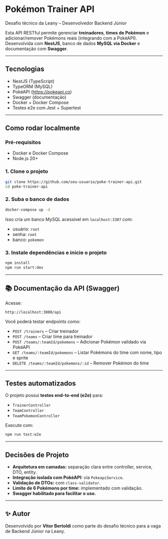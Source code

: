 
# Pokémon Trainer API

Desafio técnico da Leany – Desenvolvedor Backend Júnior

Esta API RESTful permite gerenciar **treinadores**, **times de Pokémon** e adicionar/remover Pokémons reais (integrando com a PokéAPI). Desenvolvida com **NestJS**, banco de dados **MySQL via Docker** e documentação com **Swagger**.

---

## Tecnologias

-  NestJS (TypeScript)
-  TypeORM (MySQL)
-  PokéAPI (https://pokeapi.co)
-  Swagger (documentação)
-  Docker + Docker Compose
-  Testes e2e com Jest + Supertest

---

## Como rodar localmente

### Pré-requisitos

- Docker e Docker Compose
- Node.js 20+

### 1. Clone o projeto

```bash
git clone https://github.com/seu-usuario/poke-trainer-api.git
cd poke-trainer-api
```

### 2. Suba o banco de dados

```bash
docker-compose up -d
```

Isso cria um banco MySQL acessível em `localhost:3307` com:

- usuário: `root`
- senha: `root`
- banco: `pokemon`

### 3. Instale dependências e inicie o projeto

```bash
npm install
npm run start:dev
```

---

## 📚 Documentação da API (Swagger)

Acesse:

```
http://localhost:3000/api
```

Você poderá testar endpoints como:

- `POST /trainers` – Criar treinador
- `POST /teams` – Criar time para treinador
- `POST /teams/:teamId/pokemons` – Adicionar Pokémon validado via PokéAPI
- `GET /teams/:teamId/pokemons` – Listar Pokémons do time com nome, tipo e sprite
- `DELETE /teams/:teamId/pokemons/:id` – Remover Pokémon do time

---

## Testes automatizados

O projeto possui **testes end-to-end (e2e)** para:

- `TrainerController`
- `TeamController`
- `TeamPokemonController`

Execute com:

```bash
npm run test:e2e
```

---

## Decisões de Projeto

- **Arquitetura em camadas:** separação clara entre controller, service, DTO, entity.
- **Integração isolada com PokéAPI:** via `PokeapiService`.
- **Validação de DTOs:** com `class-validator`.
- **Limite de 6 Pokémons por time:** implementado com validação.
- **Swagger habilitado para facilitar o uso.**

---

## ✨ Autor

Desenvolvido por **Vitor Bertoldi** como parte do desafio técnico para a vaga de Backend Júnior na Leany.
